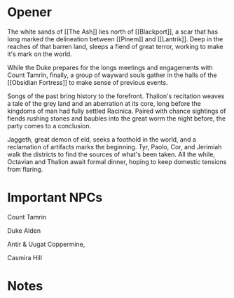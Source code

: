 # Opener
The white sands of [[The Ash]] lies north of [[Blackport]], a scar that has long marked the delineation between [[Pinem]] and [[Lantrik]]. Deep in the reaches of that barren land, sleeps a fiend of great terror, working to make it's mark on the world.

While the Duke prepares for the longs meetings and engagements with Count Tamrin, finally, a group of wayward souls gather in the halls of the [[Obsidian Fortress]] to make sense of previous events. 

Songs of the past bring history to the forefront. Thalion's recitation weaves a tale of the grey land and an aberration at its core, long before the kingdoms of man had fully settled Racinica. Paired with chance sightings of fiends rushing stones and baubles into the great worm the night before, the party comes to a conclusion.

Jaggeth, great demon of eld, seeks a foothold in the world, and a reclamation of artifacts marks the beginning. Tyr, Paolo, Cor, and Jerimiah walk the districts to find the sources of what's been taken. All the while, Octavian and Thalion await formal dinner, hoping to keep domestic tensions from flaring.

# Important NPCs
Count Tamrin

Duke Alden

Antir & Uugat Coppermine, 

Casmira Hill

# Notes